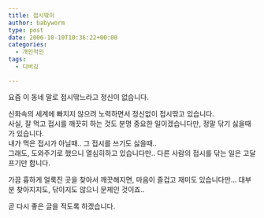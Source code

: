 ```yaml
---
title: 접시딲이
author: babyworm
type: post
date: 2006-10-10T10:36:22+00:00
categories:
  - 개인적인
tags:
  - 디버깅

---
```

요즘 이 동네 말로 접시딲느라고 정신이 없습니다.

신화속의 세계에 빠지지 않으려 노력하면서 정신없이 접시딲고 있습니다.<br>
사실, 잘 먹고 접시를 깨끗히 하는 것도 분명 중요한 일이겠습니다만, 정말 닦기 싫을때가 있습니다.<br>
내가 먹은 접시가 아닐때.. 그 접시를 쓰기도 싫을때..<br>
그래도, 도와주기로 했으니 열심히하고 있습니다만.. 다른 사람의 접시를 닦는 일은 고달프기만 합니다.

가끔 흉하게 얼룩진 곳을 찾아서 깨끗해지면, 마음이 즐겁고 재미도 있습니다만… 대부분 찾아지지도, 닦이지도 않으니 문제인 것이죠..

곧 다시 좋은 글을 적도록 하겠습니다.
